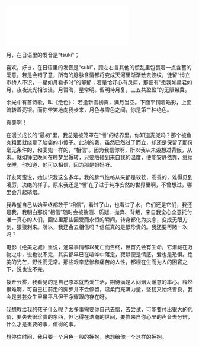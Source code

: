 <iframe frameborder="no" border="0" marginwidth="0" marginheight="0" width=330 height=110 src="//music.163.com/outchain/player?type=4&id=1249041&auto=0&height=90"></iframe>

月，在日语里的发音是"tsuki"；

喜欢，好き，在日语里的发音是“suki”，顾左右言其他的慌乱里包裹着一点含蓄的爱意。若是会错了意，所有的脉脉含情都将变成天河里渐渐散去波纹，徒留“悄立市桥人不识，一星如月看多时”的郁郁；若是恰好心有灵犀，那便有“愿我如星君如月，夜夜流光相皎洁。月暂晦，星常明。留明待月复，三五共盈盈”的无限希冀。

余光中有首诗歌，叫《绝色》：
若逢新雪初霁，满月当空。下面平铺着皓影，上面流转着亮银。而你带笑地向我步来，月色与雪色之间，你是第三种绝色。

真美啊！

在漫长成长的“最初”里，我总是被笼罩在“懵”的结界里。你知道麦兜吗？那个被鱼丸粗面就绕晕了脑袋的小傻子。此刻的我，虽然已然过了而立，却还是保留了那份毫无条件的，和麦兜一样的，“相信”。因为我信你啊，所以我从未设想过背叛，从未。就如锤宝晚间在睡梦里辗转，只要触碰到来自我的温度，便能安静依靠，继续安睡，他知道，他可以相信，因为那是妈妈呀。

好友阿蛮说，她认识我这么多年，我的脾气性格从来都是软软，乖乖的，难得见到凌厉，决绝的样子。原来我还是“懵”在了过于纯净安然的世界里啊，不曾想过，哪里会升起硝烟。

我希望自己从始至终都敢于“相信”，看过了山，也看过了水，它们还是它们，我还是我。我明白那份“相信”随时会被揣测、质疑、抛弃、背叛，来自我全心全意托付唯一真心的人们，回忆里那些因爱而永恒的瞬间，转身都化为执念，变成无眼刀剑，狠狠刺来。所以，我还会去相信吗？信任真的是很珍贵的。我还要再赌一次吗？

电影《绝美之城》里说，通常事情都以死亡而告终，但首先会有生命，它潜藏在万物之中，说也说不完，其实都早已在喧哗中落定，寂静便是情感，爱也是恐惧。绝美的光芒，野性而无常。那些艰辛悲惨和痛苦的人性，都埋在生而为人的困窘之下，说也说不完。

拨开云雾，我看见的是自己原本就热爱生活，期待满是人间烟火暖意的本心。释然很难啊，可自己往前走的脚步并不会停留，温柔而充满力量，坚韧又始终善良，我会是芸芸众生里虽平凡但干净耀眼的存在呀。

我想教给我的孩子什么呢？太多事需要你自己去悟，去尝试，可能要付出很大的代价，要失去很珍贵的东西，但记得在浩瀚的世间，要靠来自你心里的声音去分辨，什么才是重要的事，值得的事。

想停住时间，我只要一个月色一般的拥抱，也想给你一个这样的拥抱。
